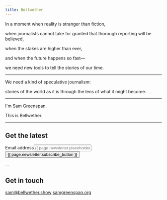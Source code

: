```yaml
---
title: Bellwether
---
```


In a moment when reality is stranger than fiction,

when journalists cannot take for granted that thorough reporting will be believed,

when the stakes are higher than ever,

and when the future happens so fast—

we need new tools to tell the stories of our time.

---

We need a kind of speculative journalism:

stories of the world as it is
through the lens of what it might become.

---

I'm Sam Greenspan.

This is Bellwether.

---

## Get the latest

 <form action="https://tinyletter.com/samgreenspan" method="post" target="popupwindow" onsubmit="window.open('https://tinyletter.com/samgreenspan', 'popupwindow', 'scrollbars=yes,width=800,height=600');return true" class="newsletter-form"><label for="tlemail">Email address</label><input type="email" name="email" id="tlemail" placeholder="{{ page.newsletter.placeholder }}" /><input type="hidden" value="1" name="embed"/><input type="submit" value="{{ page.newsletter.subscribe_button }}" /></form>

--

## Get in touch

[sam@bellwether.show](mailto:sam@bellwether.show)
[samgreenspan.org](https://www.samgreenspan.org)